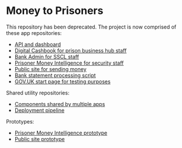 Money to Prisoners
==================

This repository has been deprecated. The project is now comprised of these app repositories:

- [API and dashboard](https://github.com/ministryofjustice/money-to-prisoners-api)
- [Digital Cashbook for prison business hub staff](https://github.com/ministryofjustice/money-to-prisoners-cashbook)
- [Bank Admin for SSCL staff](https://github.com/ministryofjustice/money-to-prisoners-bank-admin)
- [Prisoner Money Intelligence for security staff](https://github.com/ministryofjustice/money-to-prisoners-noms-ops)
- [Public site for sending money](https://github.com/ministryofjustice/money-to-prisoners-send-money)
- [Bank statement processing script](https://github.com/ministryofjustice/money-to-prisoners-transaction-uploader)
- [GOV.UK start page for testing purposes](https://github.com/ministryofjustice/money-to-prisoners-start-page)

Shared utility repositories:

- [Components shared by multiple apps](https://github.com/ministryofjustice/money-to-prisoners-common)
- [Deployment pipeline](https://github.com/ministryofjustice/money-to-prisoners-deploy)

Prototypes:

- [Prisoner Money Intelligence prototype](https://github.com/ministryofjustice/hmpps-monitor-prisoner-money-prototype)
- [Public site prototype](https://github.com/ministryofjustice/hmpps-send-money-to-a-prisoner-prototype)
